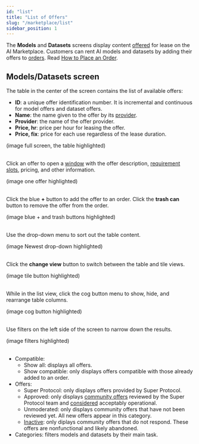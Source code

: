 ```yaml
---
id: "list"
title: "List of Offers"
slug: "/marketplace/list"
sidebar_position: 1
---
```


The **Models** and **Datasets** screens display content [offered](/developers/fundamentals/offers) for lease on the AI Marketplace. Customers can rent AI models and datasets by adding their offers to [orders](https://docs.superprotocol.com/developers/fundamentals/orders). Read [How to Place an Order](/ai-marketplace/guides/guide-place-order).

## Models/Datasets screen

The table in the center of the screen contains the list of available offers:

- **ID**: a unique offer identification number. It is incremental and continuous for model offers and dataset offers.
- **Name**: the name given to the offer by its [provider](/developers/fundamentals/offers#providers).
- **Provider**: the name of the offer provider.
- **Price, hr**: price per hour for leasing the offer.
- **Price, fix**: price for each use regardless of the lease duration.

(image full screen, the table highlighted)
<br/>
<br/>

Click an offer to open a [window](/ai-marketplace/marketplace/offer) with the offer description, [requirement slots](/developers/fundamentals/slots#requirements), pricing, and other information.

(image one offer highlighted)
<br/>
<br/>

Click the blue **+** button to add the offer to an order. Click the **trash can** button to remove the offer from the order.

(image blue + and trash buttons highlighted)
<br/>
<br/>

Use the drop-down menu to sort out the table content.

(image Newest drop-down highlighted)
<br/>
<br/>

Click the **change view** button to switch between the table and tile views.

(image tile button highlighted)
<br/>
<br/>

While in the list view, click the cog button menu to show, hide, and rearrange table columns.

(image cog button highlighted)
<br/>
<br/>

Use filters on the left side of the screen to narrow down the results.

(image filters highlighted)
<br/>
<br/>

- Compatible:
    + Show all: displays all offers.
    + Show compatible: only displays offers compatible with those already added to an order.
- Offers:
    + Super Protocol: only displays offers provided by Super Protocol.
    + Approved: only displays [community offers](/developers/fundamentals/offers#community-offers) reviewed by the Super Protocol team and [considered](/developers/marketplace/moderation/) acceptably operational.
    + Unmoderated: only displays community offers that have not been reviewed yet. All new offers appear in this category.
    + [Inactive](/developers/cli_guides/providers_offers/#inactive-offers): only diplays community offers that do not respond. These offers are nonfunctional and likely abandoned.
- Categories: filters models and datasets by their main task.
